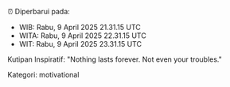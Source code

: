 ⏰ Diperbarui pada:
- WIB: Rabu, 9 April 2025 21.31.15 UTC
- WITA: Rabu, 9 April 2025 22.31.15 UTC
- WIT: Rabu, 9 April 2025 23.31.15 UTC

Kutipan Inspiratif:
"Nothing lasts forever. Not even your troubles."


Kategori: motivational


